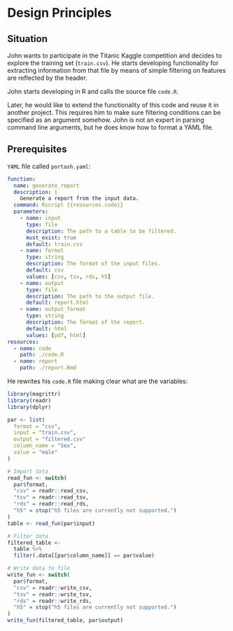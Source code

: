 # Design Principles

## Situation

John wants to participate in the Titanic Kaggle competition and decides to explore the training set (`train.csv`). He starts developing functionality for extracting information from that file by means of simple filtering on features are reflected by the header.

John starts developing in R and calls the source file `code.R`.

Later, he would like to extend the functionality of this code and reuse it in another project. This requires him to make sure filtering conditions can be specified as an argument somehow. John is not an expert in parsing command line arguments, but he does know how to format a YAML file.

## Prerequisites

`YAML` file called `portash.yaml`:

```yaml
function:
  name: generate_report
  description: |
    Generate a report from the input data.
  command: Rscript {{resources.code}}
  parameters:
    - name: input
      type: file
      description: The path to a table to be filtered.
      must_exist: true
      default: train.csv
    - name: format
      type: string
      description: The format of the input files.
      default: csv
      values: [csv, tsv, rds, h5]
    - name: output
      type: file
      description: The path to the output file.
      default: report.html
    - name: output_format
      type: string
      description: The format of the report.
      default: html
      values: [pdf, html]
resources:
  - name: code
    path: ./code.R
  - name: report
    path: ./report.Rmd
```

He rewrites his `code.R` file making clear what are the variables:

```r
library(magrittr)
library(readr)
library(dplyr)

par <- list(
  format = "csv",
  input = "train.csv",
  output = "filtered.csv"
  column_name = "Sex",
  value = "male"
)

# Import data
read_fun <- switch(
  par$format,
  "csv" = readr::read_csv,
  "tsv" = readr::read_tsv,
  "rds" = readr::read_rds,
  "h5" = stop("h5 files are currently not supported.")
)
table <- read_fun(par$input)

# Filter data
filtered_table <-
  table %>%
  filter(.data[[par$column_name]] == par$value)

# Write data to file
write_fun <- switch(
  par$format,
  "csv" = readr::write_csv,
  "tsv" = readr::write_tsv,
  "rds" = readr::write_rds,
  "h5" = stop("h5 files are currently not supported.")
)
write_fun(filtered_table, par$output)
```


